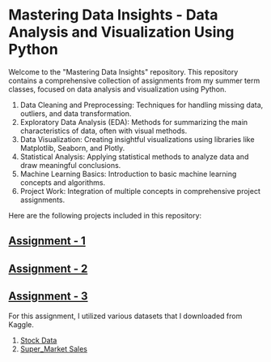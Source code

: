 # Mastering Data Insights - Data Analysis and Visualization Using Python
Welcome to the "Mastering Data Insights" repository. This repository contains a comprehensive collection of assignments from my summer term classes, focused on data analysis and visualization using Python. 

1. Data Cleaning and Preprocessing: Techniques for handling missing data, outliers, and data transformation.
2. Exploratory Data Analysis (EDA): Methods for summarizing the main characteristics of data, often with visual methods.
3. Data Visualization: Creating insightful visualizations using libraries like Matplotlib, Seaborn, and Plotly.
4. Statistical Analysis: Applying statistical methods to analyze data and draw meaningful conclusions.
5. Machine Learning Basics: Introduction to basic machine learning concepts and algorithms.
6. Project Work: Integration of multiple concepts in comprehensive project assignments.

Here are the following projects included in this repository:

## [Assignment - 1](https://github.com/anuragchakravarty/Mastering-Data-Insights---Data-Analysis-and-Visualization-Using-Python/blob/main/assignment_1__summer_class.ipynb)

## [Assignment - 2](https://github.com/anuragchakravarty/Mastering-Data-Insights---Data-Analysis-and-Visualization-Using-Python/blob/main/assignment_2__summer_class.ipynb)

## [Assignment - 3](https://github.com/anuragchakravarty/Mastering-Data-Insights---Data-Analysis-and-Visualization-Using-Python/blob/main/assignment_3__summer_class.ipynb)
For this assignment, I utilized various datasets that I downloaded from Kaggle.
1. [Stock Data](https://www.kaggle.com/datasets/camnugent/sandp500)
2. [Super_Market Sales](https://github.com/anuragchakravarty/Mastering-Data-Insights---Data-Analysis-and-Visualization-Using-Python/blob/main/supermarket_sales.csv)
